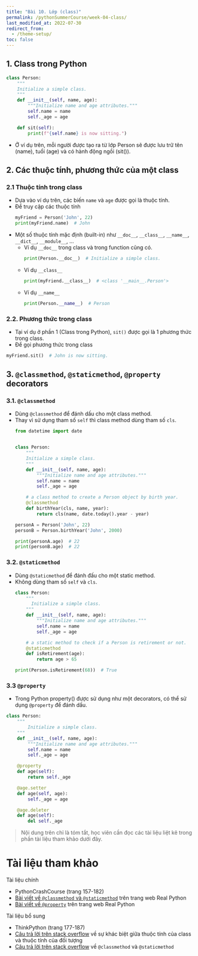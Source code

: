 ```yaml
---
title: "Bài 10. Lớp (class)"
permalink: /pythonSummerCourse/week-04-class/
last_modified_at: 2022-07-30
redirect_from:
  - /theme-setup/
toc: false
---
```

## 1. Class trong Python
  ```py
  class Person:
      """
      Initialize a simple class.
      """
      def __init__(self, name, age):
          """Initialize name and age attributes."""
          self.name = name
          self._age = age

      def sit(self):
          print(f"{self.name} is now sitting.")
  ```
- Ở ví dụ trên, mỗi người được tạo ra từ lớp Person sẽ được lưu trữ tên (name), tuổi (age) và có hành động ngồi (sit()).

## 2. Các thuộc tính, phương thức của một class
### 2.1 Thuộc tính trong class
- Dựa vào ví dụ trên, các biến `name` và `age` được gọi là thuộc tính.
- Để truy cập các thuộc tính
  ```py
  myFriend = Person('John', 22)
  print(myFriend.name)  # John
  ```
- Một số thuộc tính mặc định (built-in) như `__doc__`, `__class__`, `__name__`, `__dict__`, `__module__`, ...
  - Ví dụ `__doc__` trong class và trong function cũng có.
    ```py
    print(Person.__doc__)  # Initialize a simple class.
    ```
  - Ví dụ `__class__`
    ```py
    print(myFriend.__class__)  # <class '__main__.Person'>
    ```
  - Ví dụ `__name__`
    ```py
    print(Person.__name__)  # Person
    ```

### 2.2. Phương thức trong class
- Tại ví dụ ở phần 1 (Class trong Python), `sit()` được gọi là 1 phương thức trong class.
- Để gọi phương thức trong class
```py
myFriend.sit()  # John is now sitting.
```

## 3. `@classmethod`, `@staticmethod`, `@property` decorators
### 3.1. `@classmethod`
- Dùng `@classmethod` để đánh dấu cho một class method.
- Thay vì sử dụng tham số `self` thì class method dùng tham số `cls`.
  ```py
  from datetime import date


  class Person:
      """
      Initialize a simple class.
      """
      def __init__(self, name, age):
          """Initialize name and age attributes."""
          self.name = name
          self._age = age

      # a class method to create a Person object by birth year.
      @classmethod
      def birthYear(cls, name, year):
          return cls(name, date.today().year - year)

  personA = Person('John', 22)
  personB = Person.birthYear('John', 2000)

  print(personA.age)  # 22
  print(personB.age)  # 22
  ```

### 3.2. `@staticmethod`
- Dùng `@staticmethod` để đánh đấu cho một static method.
- Không dùng tham số `self` và `cls`.
  ```py
  class Person:
      """
        Initialize a simple class.
      """
      def __init__(self, name, age):
          """Initialize name and age attributes."""
          self.name = name
          self._age = age

      # a static method to check if a Person is retirement or not.
      @staticmethod
      def isRetirement(age):
          return age > 65

  print(Person.isRetirement(68))  # True
  ```

### 3.3 `@property`
- Trong Python property() được sử dụng như một decorators, có thể sử dụng `@property` để đánh dấu.
```py
class Person:
    """
        Initialize a simple class.
    """
    def __init__(self, name, age):
        """Initialize name and age attributes."""
        self.name = name
        self._age = age

    @property
    def age(self):
        return self._age

    @age.setter
    def age(self, age):
        self._age = age

    @age.deleter
    def age(self):
        del self._age
```

> Nội dung trên chỉ là tóm tắt, học viên cần đọc các tài liệu liệt kê trong phần tài liệu tham khảo dưới đây.

# Tài liệu tham khảo
Tài liệu chính
- PythonCrashCourse (trang 157-182)
- [Bài viết về `@classmethod` và `@staticmethod`](https://realpython.com/instance-class-and-static-methods-demystified/) trên trang web Real Python
- [Bài viết về `@property`](https://realpython.com/python-property/) trên trang web Real Python

Tài liệu bổ sung
- ThinkPython (trang 177-187)
- [Câu trả lời trên stack overflow](https://stackoverflow.com/questions/207000/what-is-the-difference-between-class-and-instance-attributes) về sự khác biệt giữa thuộc tính của class và thuộc tính của đối tượng
- [Câu trả lời trên stack overflow](https://stackoverflow.com/questions/12179271/meaning-of-classmethod-and-staticmethod-for-beginner) về `@classmethod` và `@staticmethod`
